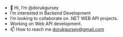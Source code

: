 - 👋 Hi, I’m @dorukgursey
- I’m interested in Backend Development
- I’m looking to collaborate on .NET WEB API projects.
- Working on Web API development.
- 📫 How to reach me dorukgursey@gmail.com

<!---
dorukgursey/dorukgursey is a ✨ special ✨ repository because its `README.md` (this file) appears on your GitHub profile.
You can click the Preview link to take a look at your changes.
--->
